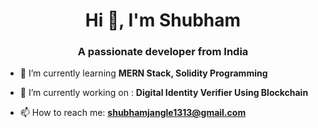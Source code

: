 <h1 align="center">Hi 👋, I'm Shubham</h1>
<h3 align="center">A passionate developer from India</h3>

- 🌱 I’m currently learning **MERN Stack, Solidity Programming**

- 🔭 I’m currently working on : **Digital Identity Verifier Using Blockchain**

- 📫 How to reach me: **shubhamjangle1313@gmail.com**

<!--
**shubhamjangle10/shubhamjangle10** is a ✨ _special_ ✨ repository because its `README.md` (this file) appears on your GitHub profile.

Here are some ideas to get you started:

- 🔭 I’m currently working on ...
- 🌱 I’m currently learning ...
- 👯 I’m looking to collaborate on ...
- 🤔 I’m looking for help with ...
- 💬 Ask me about ...
- 📫 How to reach me: ...
- 😄 Pronouns: ...
- ⚡ Fun fact: ...
-->
